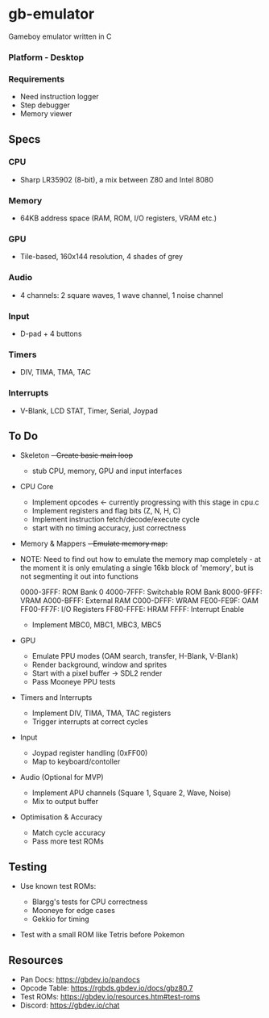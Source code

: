 # gb-emulator
Gameboy emulator written in C

### Platform - Desktop

### Requirements
* Need instruction logger
* Step debugger
* Memory viewer

## Specs

### CPU

- Sharp LR35902 (8-bit), a mix between Z80 and Intel 8080

### Memory

- 64KB address space (RAM, ROM, I/O registers, VRAM etc.)

### GPU

- Tile-based, 160x144 resolution, 4 shades of grey

### Audio

- 4 channels: 2 square waves, 1 wave channel, 1 noise channel

### Input

- D-pad + 4 buttons

### Timers

- DIV, TIMA, TMA, TAC

### Interrupts

- V-Blank, LCD STAT, Timer, Serial, Joypad

## To Do

* Skeleton
    ~~- Create basic main loop~~
    - stub CPU, memory, GPU and input interfaces

* CPU Core
    - Implement opcodes <- currently progressing with this stage in cpu.c 
    - Implement registers and flag bits (Z, N, H, C)
    - Implement instruction fetch/decode/execute cycle
    - start with no timing accuracy, just correctness

* Memory & Mappers
    ~~- Emulate memory map:~~

* NOTE: Need to find out how to emulate the memory map completely - at the moment it is only emulating a single 16kb block of 'memory', but is not segmenting it out into functions

    0000-3FFF: ROM Bank 0
    4000-7FFF: Switchable ROM Bank
    8000-9FFF: VRAM
    A000-BFFF: External RAM
    C000-DFFF: WRAM
    FE00-FE9F: OAM
    FF00-FF7F: I/O Registers
    FF80-FFFE: HRAM
    FFFF: Interrupt Enable


    - Implement MBC0, MBC1, MBC3, MBC5

* GPU

    - Emulate PPU modes (OAM search, transfer, H-Blank, V-Blank)
    - Render background, window and sprites
    - Start with a pixel buffer -> SDL2 render
    - Pass Mooneye PPU tests

* Timers and Interrupts

    - Implement DIV, TIMA, TMA, TAC registers
    - Trigger interrupts at correct cycles

* Input
    
    - Joypad register handling (0xFF00)
    - Map to keyboard/contoller

* Audio (Optional for MVP)

    - Implement APU channels (Square 1, Square 2, Wave, Noise)
    - Mix to output buffer

* Optimisation & Accuracy

    - Match cycle accuracy
    - Pass more test ROMs

## Testing

* Use known test ROMs:
    - Blargg's tests for CPU correctness
    - Mooneye for edge cases
    - Gekkio for timing

* Test with a small ROM like Tetris before Pokemon

## Resources

* Pan Docs: https://gbdev.io/pandocs
* Opcode Table: https://rgbds.gbdev.io/docs/gbz80.7
* Test ROMs: https://gbdev.io/resources.htm#test-roms
* Discord: https://gbdev.io/chat
